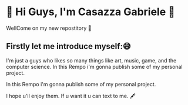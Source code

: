 <h1>👋 Hi Guys, I'm Casazza Gabriele 👋</h1>

<p>WellCome on my new repostitory 📂 </p>

<h2> Firstly let me introduce myself:😅</h2>

<p>
  I'm just a guys who likes so many things like art, music, game, and the computer science. 
  In this Rempo i'm gonna publish some of my personal project. 
</p>

<p>
  In this Rempo i'm gonna publish some of my personal project. 
<p>
  I hope u'll enjoy them.
  If u want it u can text to me. 🖋️
</p>


<!---
CasazzaGabriele/CasazzaGabriele is a ✨ special ✨ repository because its `README.md` (this file) appears on your GitHub profile.
You can click the Preview link to take a look at your changes.
--->
